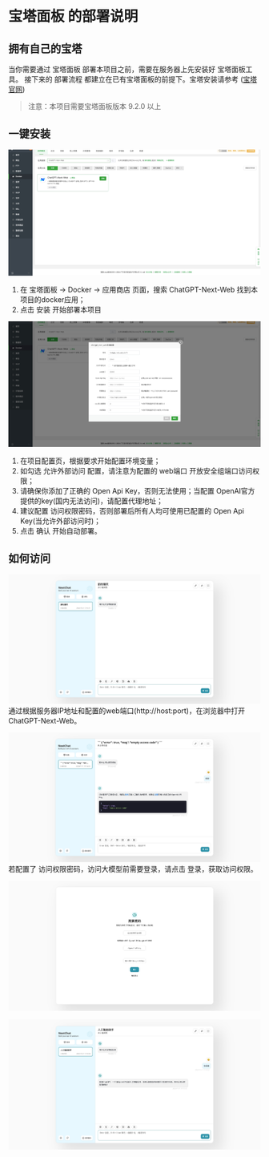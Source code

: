 # 宝塔面板 的部署说明

## 拥有自己的宝塔
当你需要通过 宝塔面板 部署本项目之前，需要在服务器上先安装好 宝塔面板工具。 接下来的 部署流程 都建立在已有宝塔面板的前提下。宝塔安装请参考 ([宝塔官网](https://www.bt.cn/new/download.html))

> 注意：本项目需要宝塔面板版本 9.2.0 以上

## 一键安装
![bt-install-1](./images/bt/bt-install-1.jpeg)
1. 在 宝塔面板 -> Docker -> 应用商店 页面，搜索 ChatGPT-Next-Web 找到本项目的docker应用；
2. 点击 安装 开始部署本项目

![bt-install-2](./images/bt/bt-install-2.jpeg)
1. 在项目配置页，根据要求开始配置环境变量；
2. 如勾选 允许外部访问 配置，请注意为配置的 web端口 开放安全组端口访问权限；
3. 请确保你添加了正确的 Open Api Key，否则无法使用；当配置 OpenAI官方 提供的key(国内无法访问)，请配置代理地址；
4. 建议配置 访问权限密码，否则部署后所有人均可使用已配置的 Open Api Key(当允许外部访问时)；
5. 点击 确认 开始自动部署。

## 如何访问
![bt-install-3](./images/bt/bt-install-3.jpeg)
通过根据服务器IP地址和配置的web端口(http://host:port)，在浏览器中打开 ChatGPT-Next-Web。

![bt-install-4](./images/bt/bt-install-4.jpeg)
若配置了 访问权限密码，访问大模型前需要登录，请点击 登录，获取访问权限。

![bt-install-5](./images/bt/bt-install-5.jpeg)

![bt-install-6](./images/bt/bt-install-6.jpeg)
